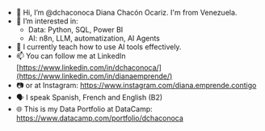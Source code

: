 - 👋 Hi, I’m @dchaconoca Diana Chacón Ocariz. I'm from Venezuela.
- 👀 I’m interested in: 
  * Data: Python, SQL, Power BI
  * AI: n8n, LLM, automatization, AI Agents
- 💞️ I currently teach how to use AI tools effectively.
- 📫 You can follow me at LinkedIn [https://www.linkedin.com/in/dchaconoca/](https://www.linkedin.com/in/dianaemprende/)
- 📷 or at Instagram: https://www.instagram.com/diana.emprende.contigo
- 🗣 I speak Spanish, French and English (B2)
- :globe_with_meridians: This is my Data Portfolio at DataCamp: https://www.datacamp.com/portfolio/dchaconoca

